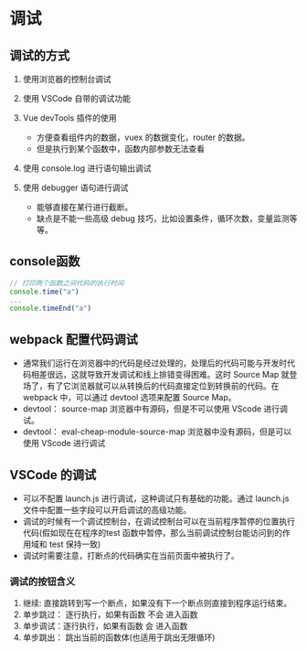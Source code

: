 # 调试

## 调试的方式

1. 使用浏览器的控制台调试

2. 使用 VSCode 自带的调试功能

3. Vue devTools 插件的使用

    * 方便查看组件内的数据，vuex 的数据变化，router 的数据。
    * 但是执行到某个函数中，函数内部参数无法查看

4. 使用 console.log 进行语句输出调试

5. 使用 debugger 语句进行调试

    * 能够直接在某行进行截断。
    * 缺点是不能一些高级 debug 技巧，比如设置条件，循环次数，变量监测等等。

## console函数

```js
// 打印两个函数之间代码的执行时间
console.time("a")
...
console.timeEnd("a")
```

## webpack 配置代码调试

* 通常我们运行在浏览器中的代码是经过处理的，处理后的代码可能与开发时代码相差很远，这就导致开发调试和线上排错变得困难。这时 Source Map 就登场了，有了它浏览器就可以从转换后的代码直接定位到转换前的代码。在 webpack 中，可以通过 devtool 选项来配置 Source Map。
* devtool： source-map  浏览器中有源码，但是不可以使用 VScode 进行调试。
* devtool： eval-cheap-module-source-map  浏览器中没有源码，但是可以使用 VScode 进行调试

## VSCode 的调试

* 可以不配置 launch.js 进行调试，这种调试只有基础的功能。通过 launch.js 文件中配置一些字段可以开启调试的高级功能。
* 调试的时候有一个调试控制台，在调试控制台可以在当前程序暂停的位置执行代码(假如现在在程序的test 函数中暂停，那么当前调试控制台能访问到的作用域和 test 保持一致)
* 调试时需要注意，打断点的代码确实在当前页面中被执行了。

### 调试的按钮含义

1. 继续: 直接跳转到写一个断点，如果没有下一个断点则直接到程序运行结束。
2. 单步跳过： 逐行执行，如果有函数 不会 进入函数
3. 单步调试：逐行执行，如果有函数 会 进入函数
4. 单步跳出： 跳出当前的函数体(也适用于跳出无限循环)
